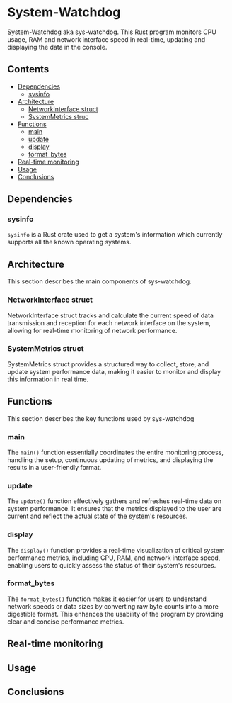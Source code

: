 # System-Watchdog

System-Watchdog aka sys-watchdog. This Rust program monitors CPU usage, RAM and network interface speed in real-time, updating and displaying the data in the console.

## Contents

- [Dependencies](#dependencies)
    - [sysinfo](#sysinfo)
- [Architecture](#architecture)
    - [NetworkInterface struct](#networkinterface-struct)
    - [SystemMetrics struc](#systemmetrics-struct)
- [Functions](#functions)
    - [main](#main)
    - [update](#update)
    - [display](#display)
    - [format_bytes](#format_bytes)
- [Real-time monitoring](#real-time-monitoring)
- [Usage](#usage)
- [Conclusions](#conclusions)

## Dependencies

### sysinfo

`sysinfo` is a Rust crate used to get a system's information which currently supports all the known operating systems.

## Architecture

This section describes the main components of sys-watchdog.

### NetworkInterface struct

NetworkInterface struct tracks and calculate the current speed of data transmission and reception for each network interface on the system, allowing for real-time monitoring of network performance.

### SystemMetrics struct

SystemMetrics struct provides a structured way to collect, store, and update system performance data, making it easier to monitor and display this information in real time.

## Functions

This section describes the key functions used by sys-watchdog

### main

The `main()` function essentially coordinates the entire monitoring process, handling the setup, continuous updating of metrics, and displaying the results in a user-friendly format.

### update

The `update()` function effectively gathers and refreshes real-time data on system performance. It ensures that the metrics displayed to the user are current and reflect the actual state of the system's resources.

### display

The `display()` function provides a real-time visualization of critical system performance metrics, including CPU, RAM, and network interface speed, enabling users to quickly assess the status of their system's resources.

### format_bytes

The `format_bytes()` function makes it easier for users to understand network speeds or data sizes by converting raw byte counts into a more digestible format. This enhances the usability of the program by providing clear and concise performance metrics.

## Real-time monitoring

## Usage

## Conclusions
